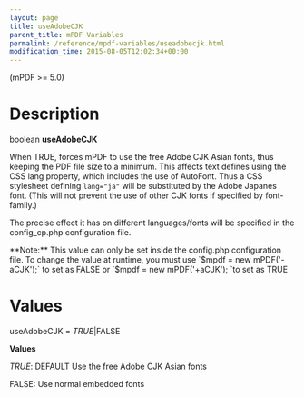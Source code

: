 ```yaml
---
layout: page
title: useAdobeCJK
parent_title: mPDF Variables
permalink: /reference/mpdf-variables/useadobecjk.html
modification_time: 2015-08-05T12:02:34+00:00
---
```


(mPDF &gt;= 5.0)

# Description

boolean **useAdobeCJK**

When <span class="smallblock">TRUE</span>, forces mPDF to use the free Adobe CJK Asian fonts, thus keeping the PDF file size to a minimum. This affects text defines using the CSS <span class="parameter">lang</span> property, which includes the use of AutoFont. Thus a CSS stylesheet defining `lang="ja"` will be substituted by the Adobe Japanes font. (This will not prevent the use of other CJK fonts if specified by font-family.)

The precise effect it has on different languages/fonts will be specified in the <span class="filename">config_cp.php</span> configuration file.

<div class="alert alert-info" role="alert">**Note:** This value can only be set inside the <span class="filename">config.php</span> configuration file. To change the value at runtime, you must use `$mpdf = new mPDF('-aCJK');` to set as <span class="smallblock">FALSE</span> or `$mpdf = new mPDF('+aCJK'); `to set as <span class="smallblock">TRUE</span></div>

# Values

<span class="parameter">useAdobeCJK</span> = *<span class="smallblock">TRUE</span>*|<span class="smallblock">FALSE</span>

**Values**

*<span class="smallblock">TRUE</span>*: <span class="smallblock">DEFAULT</span> Use the free Adobe CJK Asian fonts

<span class="smallblock">FALSE</span>: Use normal embedded fonts

